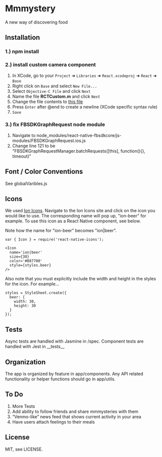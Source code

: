 # Mmmystery

A new way of discovering food

## Installation

### 1.) npm install

### 2.) install custom camera component
1. In XCode, go to your `Project` ➜ `Libraries` ➜ `React.xcodeproj` ➜ `React` ➜ `Base`
2. Right click on `Base` and select `New File...`
3. Select `Objective-C File` and click `Next`
4. Name the file **RCTCustom.m** and click `Next`
5. Change the file contents to [this file](https://raw.githubusercontent.com/scottdixon/react-native-upload-from-camera-roll/master/RCTCustom.m)
6. Press `Enter` after @end to create a newline (XCode specific syntax rule)
7. `Save`

### 3.) fix FBSDKGraphRequest node module

1. Navigate to node_modules/react-native-fbsdkcore/js-modules/FBSDKGraphRequest.ios.js
2. Change line 121 to be "FBSDKGraphRequestManager.batchRequests([this], function(){}, timeout)"

## Font / Color Conventions

See globalVaribles.js


## Icons
We used [Ion Icons](http://ionicons.com/). Navigate to the Ion Icons site and click on the icon you would like to use. The corresponding name will pop up, "ion-beer" for example. To use this icon as a React Native component, see below.

Note how the name for "ion-beer" becomes "ion|beer".

```
var { Icon } = require('react-native-icons');

<Icon
  name='ion|beer'
  size={30}
  color='#887700'
  style={styles.beer}
/>
```

Also note that you must explicitly include the width and height in the styles for the icon. For example...

```
styles = StyleSheet.create({
  beer: {
    width: 30,
    height: 30
  }
});
```

## Tests

Async tests are handled with Jasmine in /spec. Component tests are handled with Jest in \_\_tests\_\_

## Organization

The app is organized by feature in app/components. Any API related functionality or helper functions should go in app/utils.


## To Do
1. More Tests
2. Add ability to follow friends and share mmmysteries with them
3. “Venmo-like” news feed that shows current activity in your area
4. Have users attach feelings to their meals

## License

MIT, see LICENSE.
